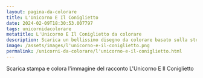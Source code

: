 ```yaml
---
layout: pagina-da-colorare
title: L'Unicorno E Il Coniglietto
date: 2024-02-09T18:30:53.007797
tags: unicornidacolorare
metatitle: L'Unicorno E Il Coniglietto da colorare
description: Scarica un bellissimo disegno da colorare basato sulla storia L'Unicorno E Il Coniglietto
image: /assets/images/l'unicorno-e-il-coniglietto.png
permalink: /unicorni-da-colorare/l'unicorno-e-il-coniglietto.html
---
```

Scarica stampa e colora l'immagine del racconto L'Unicorno E Il Coniglietto
